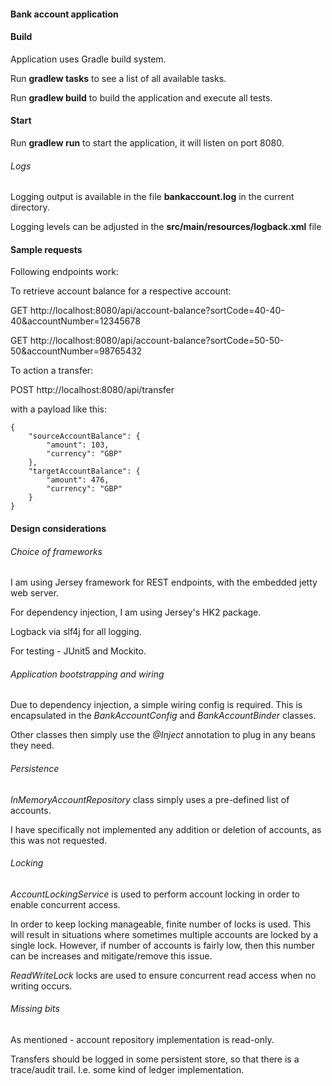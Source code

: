 #### Bank account application
#### Build
Application uses Gradle build system.

Run **gradlew tasks** to see a list of all available tasks.

Run **gradlew build** to build the application and execute all tests.

#### Start
Run **gradlew run** to start the application, it will listen on port 8080.

###### Logs

Logging output is available in the file **bankaccount.log** in the current directory.

Logging levels can be adjusted in the **src/main/resources/logback.xml** file

#### Sample requests

Following endpoints work:

To retrieve account balance for a respective account:

GET http://localhost:8080/api/account-balance?sortCode=40-40-40&accountNumber=12345678

GET http://localhost:8080/api/account-balance?sortCode=50-50-50&accountNumber=98765432

To action a transfer:

POST http://localhost:8080/api/transfer

with a payload like this:

```
{
    "sourceAccountBalance": {
        "amount": 103,
        "currency": "GBP"
    },
    "targetAccountBalance": {
        "amount": 476,
        "currency": "GBP"
    }
}
```

#### Design considerations
###### Choice of frameworks
I am using Jersey framework for REST endpoints, with the embedded jetty web server.

For dependency injection, I am using Jersey's HK2 package.

Logback via slf4j for all logging.

For testing - JUnit5 and Mockito.

###### Application bootstrapping and wiring
Due to dependency injection, a simple wiring config is required. This is encapsulated in the _BankAccountConfig_ and _BankAccountBinder_ classes.

Other classes then simply use the _@Inject_ annotation to plug in any beans they need.

###### Persistence
_InMemoryAccountRepository_ class simply uses a pre-defined list of accounts.

I have specifically not implemented any addition or deletion of accounts, as this was not requested.

###### Locking
_AccountLockingService_ is used to perform account locking in order to enable concurrent access.

In order to keep locking manageable, finite number of locks is used.
This will result in situations where sometimes multiple accounts are locked by a single lock.
However, if number of accounts is fairly low, then this number can be increases and mitigate/remove this issue.   

_ReadWriteLock_ locks are used to ensure concurrent read access when no writing occurs.

###### Missing bits
As mentioned - account repository implementation is read-only.

Transfers should be logged in some persistent store, so that there is a trace/audit trail.
I.e. some kind of ledger implementation.




